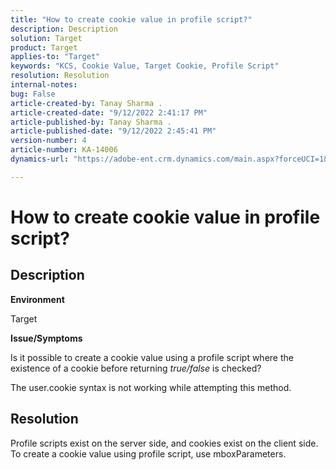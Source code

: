 ```yaml
---
title: "How to create cookie value in profile script?"
description: Description
solution: Target
product: Target
applies-to: "Target"
keywords: "KCS, Cookie Value, Target Cookie, Profile Script"
resolution: Resolution
internal-notes: 
bug: False
article-created-by: Tanay Sharma .
article-created-date: "9/12/2022 2:41:17 PM"
article-published-by: Tanay Sharma .
article-published-date: "9/12/2022 2:45:41 PM"
version-number: 4
article-number: KA-14006
dynamics-url: "https://adobe-ent.crm.dynamics.com/main.aspx?forceUCI=1&pagetype=entityrecord&etn=knowledgearticle&id=6c943bef-a832-ed11-9db1-002248086735"

---
```

# How to create cookie value in profile script?

## Description


<b>Environment</b>

Target



<b>Issue/Symptoms</b>

Is it possible to create a cookie value using a profile script where the existence of a cookie before returning *true/false* is checked?

The user.cookie syntax is not working while attempting this method.


## Resolution


Profile scripts exist on the server side, and cookies exist on the client side. To create a cookie value using profile script, use mboxParameters.
